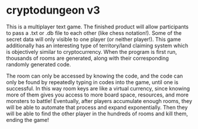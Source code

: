 # cryptodungeon v3
This is a multiplayer text game. The finished product will allow participants to pass a .txt or .db file to each other (like chess notation!). Some of the secret data will only visible to one player (or neither player!). This game additionally has an interesting type of territory/land claiming system which is objectively similar to cryptocurrency. When the program is first run, thousands of rooms are generated, along with their corresponding randomly generated code.

The room can only be accessed by knowing the code, and the code can only be found by repeatedly typing in codes into the game, until one is successful. In this way room keys are like a virtual currency, since knowing more of them gives you access to more board space, resources, and more monsters to battle! Eventually, after players accumulate enough rooms, they will be able to automate that process and expand exponentially. Then they will be able to find the other player in the hundreds of rooms and kill them, ending the game!
